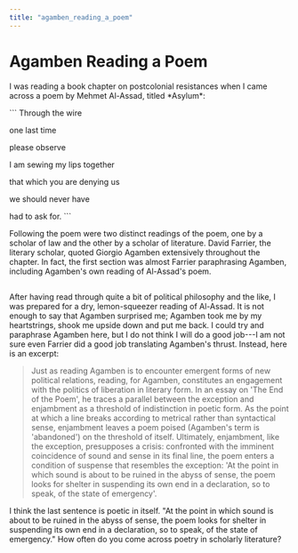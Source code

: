 ```yaml
---
title: "agamben_reading_a_poem"
---
```


# Agamben Reading a Poem

I was reading a book chapter on postcolonial resistances when I came
across a poem by Mehmet Al-Assad, titled \*Asylum\*:

\`\`\` Through the wire

one last time

please observe

I am sewing my lips together

that which you are denying us

we should never have

had to ask for. \`\`\`

Following the poem were two distinct readings of the poem, one by a
scholar of law and the other by a scholar of literature. David Farrier,
the literary scholar, quoted Giorgio Agamben extensively throughout the
chapter. In fact, the first section was almost Farrier paraphrasing
Agamben, including Agamben's own reading of Al-Assad's poem.

## 

After having read through quite a bit of political philosophy and the
like, I was prepared for a dry, lemon-squeezer reading of Al-Assad. It
is not enough to say that Agamben surprised me; Agamben took me by my
heartstrings, shook me upside down and put me back. I could try and
paraphrase Agamben here, but I do not think I will do a good job---I am
not sure even Farrier did a good job translating Agamben's thrust.
Instead, here is an excerpt:

> Just as reading Agamben is to encounter emergent forms of new
> political relations, reading, for Agamben, constitutes an engagement
> with the politics of liberation in literary form. In an essay on 'The
> End of the Poem', he traces a parallel between the exception and
> enjambment as a threshold of indistinction in poetic form. As the
> point at which a line breaks according to metrical rather than
> syntactical sense, enjambment leaves a poem poised (Agamben's term is
> 'abandoned') on the threshold of itself. Ultimately, enjambment, like
> the exception, presupposes a crisis: confronted with the imminent
> coincidence of sound and sense in its final line, the poem enters a
> condition of suspense that resembles the exception: 'At the point in
> which sound is about to be ruined in the abyss of sense, the poem
> looks for shelter in suspending its own end in a declaration, so to
> speak, of the state of emergency'.

I think the last sentence is poetic in itself. "At the point in which
sound is about to be ruined in the abyss of sense, the poem looks for
shelter in suspending its own end in a declaration, so to speak, of the
state of emergency." How often do you come across poetry in scholarly
literature?
